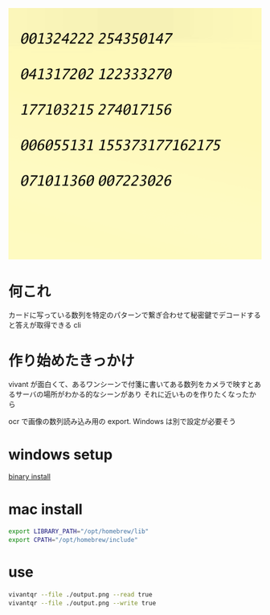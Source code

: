 ![](./output.png)

# 何これ

カードに写っている数列を特定のパターンで繋ぎ合わせて秘密鍵でデコードすると答えが取得できる cli

# 作り始めたきっかけ

vivant が面白くて、あるワンシーンで付箋に書いてある数列をカメラで映すとあるサーバの場所がわかる的なシーンがあり
それに近いものを作りたくなったから

ocr で画像の数列読み込み用の export. Windows は別で設定が必要そう

# windows setup

[binary install](https://github.com/UB-Mannheim/tesseract/wiki)

# mac install

```sh
export LIBRARY_PATH="/opt/homebrew/lib"
export CPATH="/opt/homebrew/include"
```

# use

```sh
vivantqr --file ./output.png --read true
vivantqr --file ./output.png --write true
```
